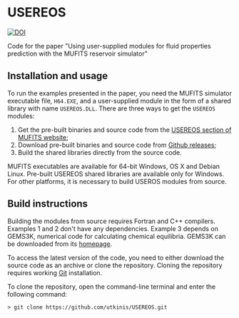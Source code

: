 # USEREOS
[![DOI](https://zenodo.org/badge/334063009.svg)](https://zenodo.org/badge/latestdoi/334063009)

Code for the paper "Using user-supplied modules for fluid properties prediction with the MUFITS reservoir simulator"

## Installation and usage
To run the examples presented in the paper, you need the MUFITS simulator executable file, `H64.EXE`, and a user-supplied module in the form of a shared library with name `USEREOS.DLL`. There are three ways to get the `USEREOS` modules:

1. Get the pre-built binaries and source code from the [USEREOS section of MUFITS website](http://www.mufits.imec.msu.ru/example-usereos.html);
2. Download pre-built binaries and source code from [Github releases](https://github.com/utkinis/USEREOS/releases);
3. Build the shared libraries directly from the source code.

MUFITS executables are available for 64-bit Windows, OS X and Debian Linux. Pre-built USEREOS shared libraries are available only for Windows. For other platforms, it is necessary to build USEROS modules from source.

## Build instructions
Building the modules from source requires Fortran and C++ compilers. Examples 1 and 2 don't have any dependencies. Example 3 depends on GEMS3K, numerical code for calculating chemical equilibria. GEMS3K can be downloaded from its [homepage](http://gems.web.psi.ch/GEMS3K/).

To access the latest version of the code, you need to either download the source code as an archive or clone the repository. Cloning the repository requires working [Git](https://git-scm.com/) installation.

To clone the repository, open the command-line terminal and enter the following command:

```
> git clone https://github.com/utkinis/USEREOS.git
```
